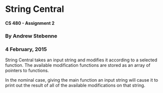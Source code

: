 # String Central
#### CS 480 - Assignment 2

### By Andrew Stebenne
### 4 February, 2015

String Central takes an input string and modifies it according to a selected function. The
available modification functions are stored as an array of pointers to functions.

In the nominal case, giving the main function an input string will cause it to print out the
result of all of the available modifications on that string. 
